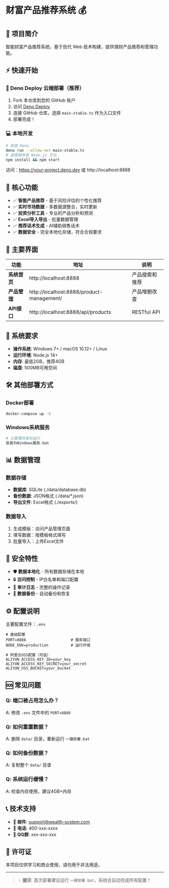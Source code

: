 # 财富产品推荐系统 💰

## 🚀 项目简介

智能财富产品推荐系统，基于现代 Web 技术构建，提供理财产品推荐和管理功能。

## ⚡ 快速开始

### 🦕 Deno Deploy 云端部署（推荐）
1. Fork 本仓库到您的 GitHub 账户
2. 访问 [Deno Deploy](https://dash.deno.com)
3. 连接 GitHub 仓库，选择 `main-stable.ts` 作为入口文件
4. 部署完成！

### 💻 本地开发
```bash
# 安装 Deno
deno run --allow-net main-stable.ts
# 或使用传统 Node.js 方式
npm install && npm start
```

访问：https://your-project.deno.dev 或 http://localhost:8888

## 🎯 核心功能

- ✅ **智能产品推荐** - 基于风险评估的个性化推荐
- ✅ **实时市场数据** - 多数据源整合，实时更新
- ✅ **投资分析工具** - 专业的产品分析和预测
- ✅ **Excel导入导出** - 批量数据管理
- ✅ **推荐话术生成** - AI辅助销售话术
- ✅ **数据安全** - 完全本地化存储，符合合规要求

## 📱 主要界面

| 功能 | 地址 | 说明 |
|------|------|------|
| **系统首页** | http://localhost:8888 | 产品搜索和推荐 |
| **产品管理** | http://localhost:8888/product-management/ | 产品增删改查 |
| **API接口** | http://localhost:8888/api/products | RESTful API |

## 🔧 系统要求

- **操作系统**: Windows 7+ / macOS 10.12+ / Linux
- **运行环境**: Node.js 14+
- **内存**: 最低2GB，推荐4GB
- **磁盘**: 500MB可用空间

## 🛠️ 其他部署方式

### Docker部署
```bash
docker-compose up -d
```

### Windows系统服务
```bash
# 以管理员身份运行
安装为Windows服务.bat
```

## 📊 数据管理

### 数据存储
- **数据库**: SQLite (./data/database.db)
- **备份数据**: JSON格式 (./data/*.json)
- **导出文件**: Excel格式 (./exports/)

### 数据导入
1. 生成模板：访问产品管理页面
2. 填写数据：按模板格式填写
3. 批量导入：上传Excel文件

## 🔐 安全特性

- 🛡️ **数据本地化** - 所有数据存储在本地
- 🔒 **访问控制** - IP白名单和端口配置
- 📝 **审计日志** - 完整的操作记录
- 🔄 **数据备份** - 自动备份和恢复

## ⚙️ 配置说明

主要配置文件：`.env`

```env
# 基础配置
PORT=8888                    # 服务端口
NODE_ENV=production          # 运行环境

# 阿里云OSS配置（可选）
ALIYUN_ACCESS_KEY_ID=your_key
ALIYUN_ACCESS_KEY_SECRET=your_secret
ALIYUN_OSS_BUCKET=your_bucket
```

## 🆘 常见问题

### Q: 端口被占用怎么办？
A: 修改 `.env` 文件中的 `PORT=8889`

### Q: 如何重置数据？
A: 删除 `data/` 目录，重新运行 `一键部署.bat`

### Q: 如何备份数据？
A: 复制整个 `data/` 目录

### Q: 系统运行缓慢？
A: 检查内存使用，建议4GB+内存

## 📞 技术支持

- 📧 **邮件**: support@wealth-system.com
- 📱 **电话**: 400-xxx-xxxx  
- 💬 **QQ群**: xxx-xxx-xxx

## 📄 许可证

本项目仅供学习和商业使用，请勿用于非法用途。

---

> 💡 **提示**: 首次部署建议运行 `一键部署.bat`，系统会自动完成所有配置！